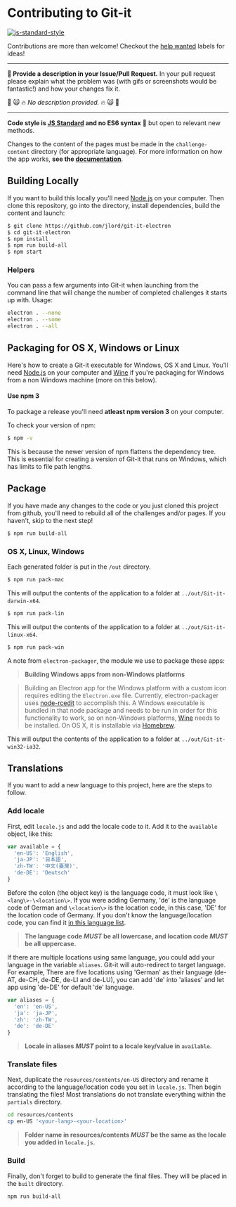 # Contributing to Git-it

[![js-standard-style](https://img.shields.io/badge/code%20style-standard-brightgreen.svg)](http://standardjs.com/)

Contributions are more than welcome! Checkout the [help wanted](https://github.com/jlord/git-it-electron/issues?q=is%3Aissue+is%3Aopen+label%3A%22help+wanted+✍%22) labels for ideas!

---

**📣 Provide a description in your Issue/Pull Request.** In your pull request please explain what the problem was (with gifs or screenshots would be fantastic!) and how your changes fix it.

🚫 🙀 :fire: _No description provided._ :fire: 🙀 🚫

---

**Code style is [JS Standard](http://standardjs.com) and no ES6 syntax** :tada: but open to relevant new methods.

Changes to the content of the pages must be made in the `challenge-content` directory (for appropriate language). For more information on how the app works, **see the [documentation](docs.md)**.

## Building Locally

If you want to build this locally you'll need [Node.js](https://nodejs.org) on your computer. Then
clone this repository, go into the directory, install dependencies, build the content and launch:

```bash
$ git clone https://github.com/jlord/git-it-electron
$ cd git-it-electron
$ npm install
$ npm run build-all
$ npm start
```

### Helpers

You can pass a few arguments into Git-it when launching from the command line that will change the number of completed challenges it starts up with. Usage:

```bash
electron . --none
electron . --some
electron . --all
```

## Packaging for OS X, Windows or Linux

Here's how to create a Git-it executable for Windows, OS X and Linux. You'll need [Node.js](https://nodejs.org) on your computer and [Wine](https://www.winehq.org/) if you're packaging for Windows from a non Windows machine (more on this below).

#### Use npm 3

To package a release you'll need **atleast npm version 3** on your computer.

To check your version of npm:

```bash
$ npm -v
```

This is because the newer version of npm flattens the dependency tree. This is
essential for creating a version of Git-it that runs on Windows, which has
limits to file path lengths.

## Package

If you have made any changes to the code or you just cloned this project from github,
you'll need to rebuild all of the challenges and/or pages.
If you haven't, skip to the next step!

```bash
$ npm run build-all
```

### OS X, Linux, Windows

Each generated folder is put in the `/out` directory.

```bash
$ npm run pack-mac
```

This will output the contents of the application to a folder at `../out/Git-it-darwin-x64`.

```bash
$ npm run pack-lin
```

This will output the contents of the application to a folder at `../out/Git-it-linux-x64`.
```bash
$ npm run pack-win
```

A note from `electron-packager`, the module we use to package these apps:

> **Building Windows apps from non-Windows platforms**

> Building an Electron app for the Windows platform with a custom icon requires
editing the `Electron.exe` file. Currently, electron-packager uses [node-rcedit](https://github.com/atom/node-rcedit)
to accomplish this. A Windows executable is bundled in that node package and
needs to be run in order for this functionality to work, so on non-Windows
platforms, [Wine](https://www.winehq.org/) needs to be installed. On OS X, it is
installable via [Homebrew](http://brew.sh/).

This will output the contents of the application to a folder at `../out/Git-it-win32-ia32`.


## Translations
If you want to add a new language to this project, here are the steps to follow.

### Add locale
First, edit `locale.js` and add the locale code to it. Add it to the `available` object, like this:

```javascript
var available = {
  'en-US': 'English',
  'ja-JP': '日本語',
  'zh-TW': '中文(臺灣)',
  'de-DE': 'Deutsch'
}
```

Before the colon (the object key) is the language code, it must look like `\<lang\>-\<location\>`. If you were adding Germany, 'de' is the language code of German and `\<location\>` is the location code, in this case, 'DE' for the location code of Germany. If you don't know the language/location code, you can find it [in this language list](http://www.lingoes.net/en/translator/langcode.htm).  

> **The language code *MUST* be all lowercase, and location code *MUST* be all uppercase.**  

If there are multiple locations using same language, you could add your language in the variable `aliases`. Git-it will auto-redirect to target language. For example, There are five locations using 'German' as their language (de-AT, de-CH, de-DE, de-LI and de-LU),  you can add 'de' into 'aliases' and let app using 'de-DE' for default 'de' language.

```javascript
var aliases = {
  'en': 'en-US',
  'ja': 'ja-JP',
  'zh': 'zh-TW',
  'de': 'de-DE'
}
```
> **Locale in aliases *MUST* point to a locale key/value in `available`.**

### Translate files
Next, duplicate the `resources/contents/en-US` directory and rename it according to the language/location code you set in `locale.js`. Then begin translating the files! Most translations do not translate everything within the `partials` directory.

```bash
cd resources/contents
cp en-US '<your-lang>-<your-location>'
```
> **Folder name in resources/contents *MUST* be the same as the locale you added in `locale.js`.**

### Build
Finally, don't forget to build to generate the final files. They will be placed in the `built` directory.

```bash
npm run build-all
```
